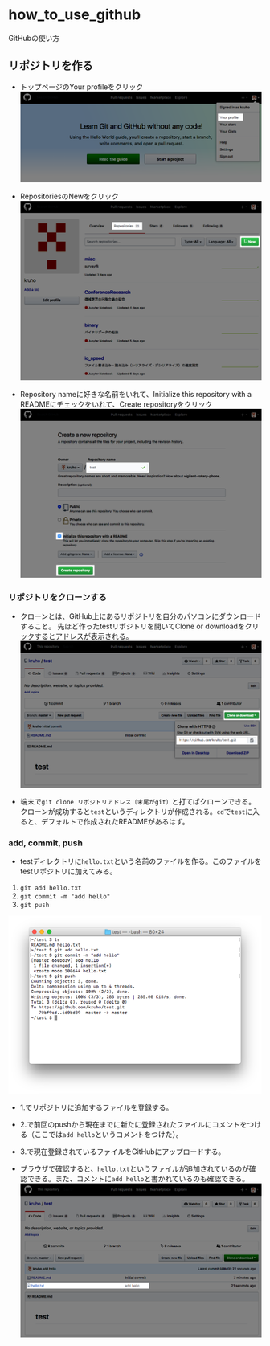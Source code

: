 # how_to_use_github
GitHubの使い方

## リポジトリを作る
- トップページのYour profileをクリック
![](https://github.com/kruho/how_to_use_github/blob/master/Your_profile.png)

- RepositoriesのNewをクリック
![](https://github.com/kruho/how_to_use_github/blob/master/New.png)

- Repository nameに好きな名前をいれて、Initialize this repository with a READMEにチェックをいれて、Create repositoryをクリック
![](https://github.com/kruho/how_to_use_github/blob/master/create.png)

### リポジトリをクローンする
- クローンとは、GitHub上にあるリポジトリを自分のパソコンにダウンロードすること。
先ほど作ったtestリポジトリを開いてClone or downloadをクリックするとアドレスが表示される。
![](https://github.com/kruho/how_to_use_github/blob/master/clone.png)

- 端末で`git clone リポジトリアドレス（末尾がgit）`と打てばクローンできる。クローンが成功すると`test`というディレクトリが作成される。`cd`で`test`に入ると、デフォルトで作成されたREADMEがあるはず。

### add, commit, push
- testディレクトリに`hello.txt`という名前のファイルを作る。このファイルをtestリポジトリに加えてみる。
1. `git add hello.txt`
2. `git commit -m "add hello"`
3. `git push`

![](https://github.com/kruho/how_to_use_github/blob/master/add_commit_push_command.png)

- 1.でリポジトリに追加するファイルを登録する。
- 2.で前回のpushから現在までに新たに登録されたファイルにコメントをつける（ここでは`add hello`というコメントをつけた）。
- 3.で現在登録されているファイルをGitHubにアップロードする。

- ブラウザで確認すると、`hello.txt`というファイルが追加されているのが確認できる。また、コメントに`add hello`と書かれているのも確認できる。
![](https://github.com/kruho/how_to_use_github/blob/master/add_hello.png)
